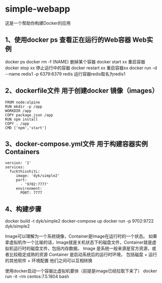 # simple-webapp
这是一个帮助你构建Docker的应用 

## 1、使用docker ps 查看正在运行的Web容器 Web实例
docker ps
docker rm -f {NAME} 删掉某个容器
docker start xx 重启容器
docker stop xx 停止运行中的容器
docker restart xx 重启容器xx
docker run -d --name redis1 -p 6379:6379 redis 运行容器redis取名为redis1

## 2、dockerfile文件 用于创建docker 镜像（images）
```
FROM node:alpine
RUN mkdir -p /app
WORKDIR /app
COPY package.json /app
RUN npm install
COPY . /app
CMD ['npm','start']

```
## 3、docker-compose.yml文件 用于构建容器实例 Containers
```
version: '2'
services:
  fuckthisshitL:
     image: 'dyk/simple2'
     port:
       - '9702:7777'
     environment:
       PORT: 7777
```
## 4、构建步骤
  docker build -t dyk/simple2
  docker-compose up
  docker run -p 9702:9722 dyk/simple2
  
Image可以理解为一个系统镜像，Container是Image在运行时的一个状态。
如果拿虚拟机作一个比喻的话，Image就是关机状态下的磁盘文件，Container就是虚拟机运行时的磁盘文件，包括内存数据。
Image 是系统一般来源是官方资源，或者比较稳定成熟的资源
Container 是启动系统后的运行时环境， 包括磁盘 + 运行的其他软件 + 环境配置
他们之间可以互相转换

使用docker启动一个容器比虚拟机要快（前提是image已经拉取下来了）
docker run  -it -rm centos:7.5.1804 bash

